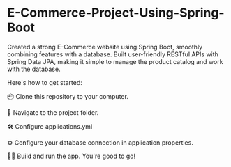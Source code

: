 # E-Commerce-Project-Using-Spring-Boot

Created a strong E-Commerce website using Spring Boot, smoothly combining features with a database.
Built user-friendly RESTful APIs with Spring Data JPA, making it simple to manage the product catalog and work with the database.


 Here's how to get started:

📦 Clone this repository to your computer.

🚀 Navigate to the project folder.

🛠️ Configure applications.yml

⚙️ Configure your database connection in application.properties.

🏃‍♂️ Build and run the app. You're good to go!
